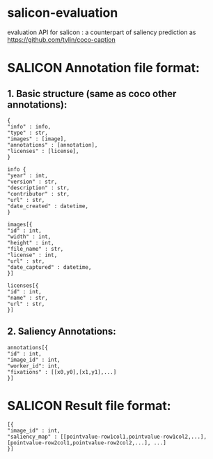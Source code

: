 # salicon-evaluation
evaluation API for salicon : a counterpart of saliency prediction as https://github.com/tylin/coco-caption

# SALICON Annotation file format:

## 1. Basic structure (same as coco other annotations):
```
{
"info" : info,
"type" : str,
"images" : [image],
"annotations" : [annotation],
"licenses" : [license],
}

info {
"year" : int,
"version" : str,
"description" : str,
"contributor" : str,
"url" : str,
"date_created" : datetime,
}

images[{
"id" : int,
"width" : int,
"height" : int,
"file_name" : str,
"license" : int,
"url" : str,
"date_captured" : datetime,
}]

licenses[{
"id" : int,
"name" : str,
"url" : str,
}]
```
## 2. Saliency Annotations:
```
annotations[{
"id" : int,
"image_id" : int,
"worker_id": int,
"fixations" : [[x0,y0],[x1,y1],...]
}]
```
# SALICON Result file format:
```
[{
"image_id" : int,
"saliency_map" : [[pointvalue-row1col1,pointvalue-row1col2,...],[pointvalue-row2col1,pointvalue-row2col2,...], ...]
}]
```
